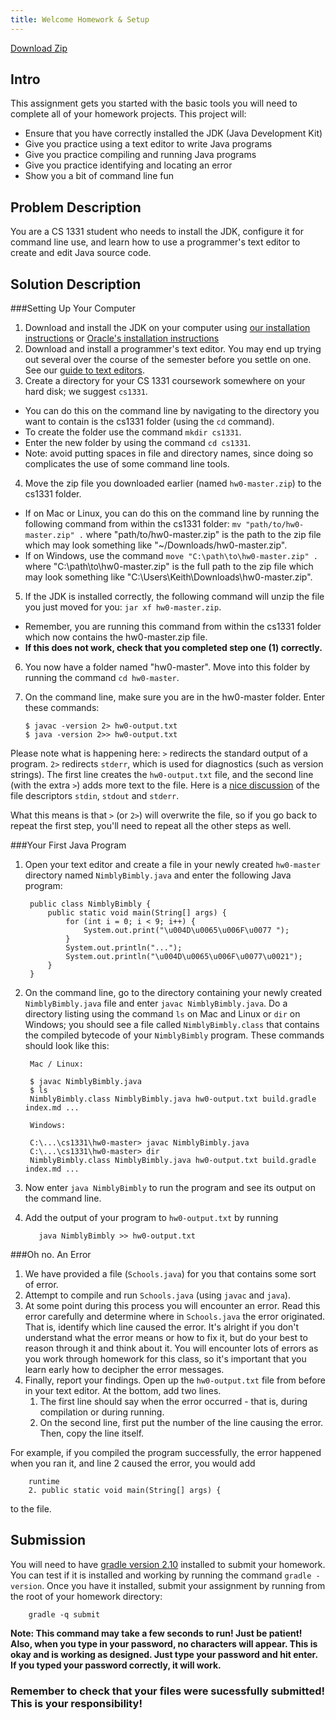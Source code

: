 ```yaml
---
title: Welcome Homework & Setup
---
```

[Download Zip](https://github.gatech.edu/cs1331-spring2016/hw0/archive/master.zip) 

## Intro
This assignment gets you started with the basic tools you will need to complete all of your homework projects.  This project will:

- Ensure that you have correctly installed the JDK (Java Development Kit)
- Give you practice using a text editor to write Java programs
- Give you practice compiling and running Java programs
- Give you practice identifying and locating an error
- Show you a bit of command line fun

## Problem Description
You are a CS 1331 student who needs to install the JDK, configure it for command line use, and learn how to use a programmer's text editor to create and edit Java source code.


## Solution Description
###Setting Up Your Computer
1. Download and install the JDK on your computer using [our installation instructions](http://cs1331.org/install-java.html) or [Oracle's installation instructions](http://docs.oracle.com/javase/8/docs/technotes/guides/install/install_overview.html)
2. Download and install a programmer's text editor.  You may end up trying out several over the course of the semester before you settle on one.  See our [guide to text editors](http://cs1331.org/text-editors.html).
3. Create a directory for your CS 1331 coursework somewhere on your hard disk; we suggest `cs1331`. 
  * You can do this on the command line by navigating to the directory you want to contain is the cs1331 folder (using the `cd` command). 
  * To create the folder use the command `mkdir cs1331`. 
  * Enter the new folder by using the command `cd cs1331`. 
  * Note: avoid putting spaces in file and directory names, since doing so complicates the use of some command line tools.
4. Move the zip file you downloaded earlier (named `hw0-master.zip`) to the cs1331 folder. 
  * If on Mac or Linux, you can do this on the command line by running the following command from within the cs1331 folder: `mv "path/to/hw0-master.zip" .` where "path/to/hw0-master.zip" is the path to the zip file which may look something like "~/Downloads/hw0-master.zip". 
  * If on Windows, use the command `move "C:\path\to\hw0-master.zip" .` where "C:\path\to\hw0-master.zip" is the full path to the zip file which may look something like "C:\Users\Keith\Downloads\hw0-master.zip".
5. If the JDK is installed correctly, the following command will unzip the file you just moved for you: `jar xf hw0-master.zip`.
  * Remember, you are running this command from within the cs1331 folder which now contains the hw0-master.zip file. 
  * **If this does not work, check that you completed step one (1) correctly.**
6. You now have a folder named "hw0-master". Move into this folder by running the command `cd hw0-master`.
7.  On the command line, make sure you are in the hw0-master folder. Enter these commands:

        $ javac -version 2> hw0-output.txt
        $ java -version 2>> hw0-output.txt

Please note what is happening here: 
`>` redirects the standard output of a program.  `2>` redirects `stderr`, which is used for diagnostics (such as version strings).  The first line creates the `hw0-output.txt` file, and the second line (with the extra `>`) adds more text to the file. Here is a [nice discussion](http://www.jstorimer.com/blogs/workingwithcode/7766119-when-to-use-stderr-instead-of-stdout) of the file descriptors `stdin`, `stdout` and `stderr`.

What this means is that `>` (or `2>`) will overwrite the file, so if you go back to repeat the first step, you'll need to repeat all the other steps as well.

###Your First Java Program
1. Open your text editor and create a file in your newly created `hw0-master` directory named `NimblyBimbly.java` and enter the following Java program:

        public class NimblyBimbly {
            public static void main(String[] args) {
                for (int i = 0; i < 9; i++) {
                    System.out.print("\u004D\u0065\u006F\u0077 ");
                }
                System.out.println("...");
                System.out.println("\u004D\u0065\u006F\u0077\u0021");
            }
        }

2. On the command line, go to the directory containing your newly created `NimblyBimbly.java` file and enter `javac NimblyBimbly.java`. Do a directory listing using the command `ls` on Mac and Linux or `dir` on Windows; you should see a file called `NimblyBimbly.class` that contains the compiled bytecode of your `NimblyBimbly` program.  These commands should look like this:

        Mac / Linux:

        $ javac NimblyBimbly.java
        $ ls
        NimblyBimbly.class NimblyBimbly.java hw0-output.txt build.gradle index.md ...

        Windows:

        C:\...\cs1331\hw0-master> javac NimblyBimbly.java
        C:\...\cs1331\hw0-master> dir
        NimblyBimbly.class NimblyBimbly.java hw0-output.txt build.gradle index.md ...

3. Now enter `java NimblyBimbly` to run the program and see its output on the command line.
4. Add the output of your program to `hw0-output.txt` by running

          java NimblyBimbly >> hw0-output.txt

###Oh no. An Error
1. We have provided a file (`Schools.java`) for you that contains some sort of error.
2. Attempt to compile and run `Schools.java` (using `javac` and `java`).
3. At some point during this process you will encounter an error. Read this error carefully and determine where in `Schools.java` the error originated. That is, identify which line caused the error. It's alright if you don't understand what the error means or how to fix it, but do your best to reason through it and think about it. You will encounter lots of errors as you work through homework for this class, so it's important that you learn early how to decipher the error messages.
4. Finally, report your findings. Open up the `hw0-output.txt` file from before in your text editor. At the bottom, add two lines.
    1. The first line should say when the error occurred - that is, during compilation or during running.
    2.  On the second line, first put the number of the line causing the error. Then, copy the line itself.

For example, if you compiled the program successfully, the error happened when you ran it, and line 2 caused
the error, you would add

        runtime
        2. public static void main(String[] args) {

to the file.

## Submission

You will need to have [gradle version 2.10](http://gradle.org/gradle-download/) installed to submit your homework. You can test if it is installed and working by running the command `gradle -version`. Once you have it installed, submit your assignment by running from the root of your homework directory:

        gradle -q submit

**Note: This command may take a few seconds to run! Just be patient!**
**Also, when you type in your password, no characters will appear. This is okay and is working as designed. Just type your password and hit enter. If you typed your password correctly, it will work.**

### Remember to check that your files were sucessfully submitted! This is your responsibility!
